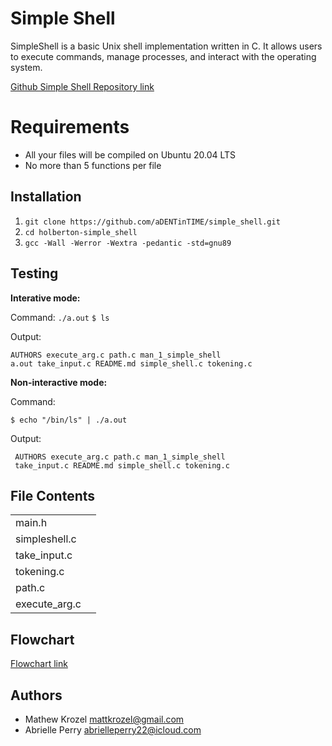 # Simple Shell

SimpleShell is a basic Unix shell implementation written in C. It allows users to execute commands, manage processes, and interact with the operating system.

[Github Simple Shell Repository link](https://github.com/mattkrozel/holbertonschool-simple_shell)

# Requirements


- All your files will be compiled on Ubuntu 20.04 LTS
-   No more than 5 functions per file





## Installation

 1. `git clone https://github.com/aDENTinTIME/simple_shell.git`
2. `cd holberton-simple_shell`
 3.   `gcc -Wall -Werror -Wextra -pedantic -std=gnu89`

## Testing
**Interative mode:**

Command:
```./a.out```
```$ ls```

Output:

    AUTHORS execute_arg.c path.c man_1_simple_shell 
    a.out take_input.c README.md simple_shell.c tokening.c

**Non-interactive mode:**

Command:
```
$ echo "/bin/ls" | ./a.out
```
Output:

     AUTHORS execute_arg.c path.c man_1_simple_shell 
     take_input.c README.md simple_shell.c tokening.c







## File Contents

|  |  |
|--|--|
|main.h|  |
| simpleshell.c |  |
|take_input.c
|tokening.c  |  |
|path.c||
|execute_arg.c|  |



## Flowchart 

[Flowchart link](Flowchart%20link)


## Authors
- Mathew Krozel <mattkrozel@gmail.com>
- Abrielle Perry <abrielleperry22@icloud.com>
